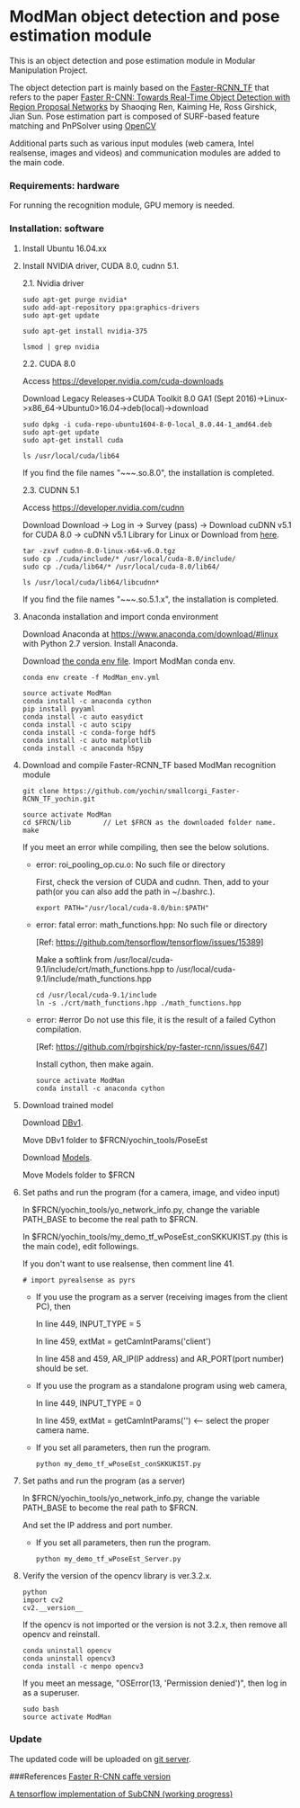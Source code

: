 # ModMan object detection and pose estimation module

This is an object detection and pose estimation module in Modular Manipulation Project.

The object detection part is mainly based on the [Faster-RCNN_TF](https://github.com/smallcorgi/Faster-RCNN_TF) that refers to the paper [Faster R-CNN: Towards Real-Time Object Detection with Region Proposal Networks](http://arxiv.org/pdf/1506.01497v3.pdf) by Shaoqing Ren, Kaiming He, Ross Girshick, Jian Sun.
Pose estimation part is composed of SURF-based feature matching and PnPSolver using [OpenCV](https://opencv.org/)

Additional parts such as various input modules (web camera, Intel realsense, images and videos) and communication modules are added to the main code.

### Requirements: hardware

For running the recognition module, GPU memory is needed.

### Installation: software

1. Install Ubuntu 16.04.xx

2. Install NVIDIA driver, CUDA 8.0, cudnn 5.1.

    2.1. Nvidia driver

    ```Shell
    sudo apt-get purge nvidia*
    sudo add-apt-repository ppa:graphics-drivers
    sudo apt-get update

    sudo apt-get install nvidia-375

    lsmod | grep nvidia
    ```

    2.2. CUDA 8.0

    Access https://developer.nvidia.com/cuda-downloads

    Download Legacy Releases->CUDA Toolkit 8.0 GA1 (Sept 2016)->Linux->x86_64->Ubuntu0>16.04->deb(local)->download

    ```Shell
    sudo dpkg -i cuda-repo-ubuntu1604-8-0-local_8.0.44-1_amd64.deb
    sudo apt-get update
    sudo apt-get install cuda

    ls /usr/local/cuda/lib64
    ```
    If you find the file names "~~~.so.8.0", the installation is completed.

    2.3. CUDNN 5.1

    Access https://developer.nvidia.com/cudnn

    Download Download -> Log in -> Survey (pass) -> Download cuDNN v5.1 for CUDA 8.0 -> cuDNN v5.1 Library for Linux
    or Download from [here](https://drive.google.com/open?id=1o7sZdUlJp6H8ZXhBN3IrukM0HbqrCnPj).

    ```Shell
    tar -zxvf cudnn-8.0-linux-x64-v6.0.tgz
    sudo cp ./cuda/include/* /usr/local/cuda-8.0/include/
    sudo cp ./cuda/lib64/* /usr/local/cuda-8.0/lib64/

    ls /usr/local/cuda/lib64/libcudnn*

    ```

    If you find the file names "~~~.so.5.1.x", the installation is completed.

3. Anaconda installation and import conda environment

    Download Anaconda at https://www.anaconda.com/download/#linux with Python 2.7 version.
    Install Anaconda.

    Download [the conda env file](https://drive.google.com/file/d/1xfBrtvyViyP9UWn7mS1mnJ_4EFxh7BiM/view?usp=sharing).
    Import ModMan conda env.

    ```Shell
    conda env create -f ModMan_env.yml
    ```      
    ```Shell
    source activate ModMan
    conda install -c anaconda cython
    pip install pyyaml
    conda install -c auto easydict
    conda install -c auto scipy
    conda install -c conda-forge hdf5
    conda install -c auto matplotlib
    conda install -c anaconda h5py
    ```

4. Download and compile Faster-RCNN_TF based ModMan recognition module

    ```Shell
    git clone https://github.com/yochin/smallcorgi_Faster-RCNN_TF_yochin.git
    ```
    ```Shell
    source activate ModMan
    cd $FRCN/lib        // Let $FRCN as the downloaded folder name.
    make
    ```
    
    If you meet an error while compiling, then see the below solutions.

    * error: roi_pooling_op.cu.o: No such file or directory

      First, check the version of CUDA and cudnn. Then, add to your path(or you can also add the path in ~/.bashrc.).

      ```Shell
      export PATH="/usr/local/cuda-8.0/bin:$PATH"
      ```

    * error: fatal error: math_functions.hpp: No such file or directory

      [Ref: https://github.com/tensorflow/tensorflow/issues/15389]

      Make a softlink from /usr/local/cuda-9.1/include/crt/math_functions.hpp to /usr/local/cuda-9.1/include/math_functions.hpp

      ```Shell
      cd /usr/local/cuda-9.1/include
      ln -s ./crt/math_functions.hpp ./math_functions.hpp
      ```

    * error: #error Do not use this file, it is the result of a failed Cython compilation.

      [Ref: https://github.com/rbgirshick/py-faster-rcnn/issues/647]

      Install cython, then make again.

      ```Shell
      source activate ModMan
      conda install -c anaconda cython
      ```

5. Download trained model

    Download [DBv1](https://drive.google.com/open?id=1CS-qci1p3CEP8x1H9CoK8kVmZtYQpl-j).

    Move DBv1 folder to $FRCN/yochin_tools/PoseEst

    Download [Models](https://drive.google.com/open?id=1tVcE0uufb4D5XnUO34HWoqJr2pBainy9).

    Move Models folder to $FRCN

6. Set paths and run the program (for a camera, image, and video input)

    In $FRCN/yochin_tools/yo_network_info.py, change the variable PATH_BASE to become the real path to $FRCN.

    In $FRCN/yochin_tools/my_demo_tf_wPoseEst_conSKKUKIST.py (this is the main code), edit followings.

    If you don't want to use realsense, then comment line 41.

    ```Shell
    # import pyrealsense as pyrs
    ```

    * If you use the program as a server (receiving images from the client PC), then

      In line 449, INPUT_TYPE = 5

      In line 459, extMat = getCamIntParams('client')

      In line 458 and 459, AR_IP(IP address) and AR_PORT(port number) should be set.

    * If you use the program as a standalone program using web camera,

      In line 449, INPUT_TYPE = 0

      In line 459, extMat = getCamIntParams('') <-- select the proper camera name.

    * If you set all parameters, then run the program.
      ```Shell
      python my_demo_tf_wPoseEst_conSKKUKIST.py
      ```

7. Set paths and run the program (as a server)

    In $FRCN/yochin_tools/yo_network_info.py, change the variable PATH_BASE to become the real path to $FRCN.

    And set the IP address and port number.

    * If you set all parameters, then run the program.
      ```Shell
      python my_demo_tf_wPoseEst_Server.py
      ```

8. Verify the version of the opencv library is ver.3.2.x.
      ```Shell
      python
      import cv2
      cv2.__version__
      ```

      If the opencv is not imported or the version is not 3.2.x, then remove all opencv and reinstall.
      ```Shell
      conda uninstall opencv
      conda uninstall opencv3
      conda install -c menpo opencv3
      ```

      If you meet an message, "OSError(13, 'Permission denied')", then log in as a superuser.
      ```Shell
      sudo bash
      source activate ModMan
      ```

### Update
The updated code will be uploaded on [git server](https://github.com/yochin/smallcorgi_Faster-RCNN_TF_yochin.git).

###References
[Faster R-CNN caffe version](https://github.com/rbgirshick/py-faster-rcnn)

[A tensorflow implementation of SubCNN (working progress)](https://github.com/yuxng/SubCNN_TF)


